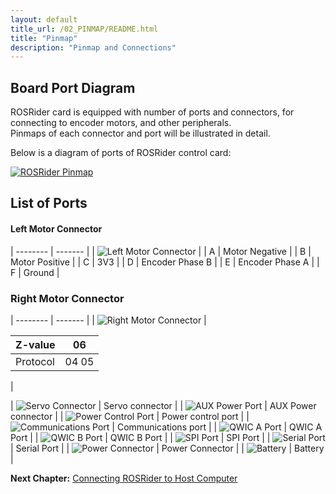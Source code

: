 ```yaml
---
layout: default
title_url: /02_PINMAP/README.html
title: "Pinmap"
description: "Pinmap and Connections"
---
```


## Board Port Diagram

ROSRider card is equipped with number of ports and connectors, for connecting to encoder motors, and other peripherals.  
Pinmaps of each connector and port will be illustrated in detail.  

Below is a diagram of ports of ROSRider control card:  
  
[![ROSRider Pinmap](../images/ROSRider4D_portmap.png)](https://acada.dev/products)

## List of Ports

#### Left Motor Connector

| -------- | ------- |
| ![Left Motor Connector](../images/pinmap/con_left_motor.png) |
| A        | Motor Negative |
| B        | Motor Positive |
| C        | 3V3 |
| D        | Encoder Phase B |
| E        | Encoder Phase A |
| F        | Ground |


### Right Motor Connector

| -------- | ------- |
| ![Right Motor Connector](../images/pinmap/con_right_motor.png) |
<table><thead><tr><th>Z-value</th><th>06</th></tr></thead><tbody><tr><td>Protocol</td><td>04 05</td></tr></tbody>  </table> 
|


| ![Servo Connector](../images/pinmap/con_servo.png) | Servo connector |
| ![AUX Power Port](../images/pinmap/con_power_aux.png) | AUX Power connector |
| ![Power Control Port](../images/pinmap/con_power_control.png) | Power control port |
| ![Communications Port](../images/pinmap/con_comm.png) | Communications port |
| ![QWIC A Port](../images/pinmap/con_qwic_a.png) | QWIC A Port |
| ![QWIC B Port](../images/pinmap/con_qwic_b.png) | QWIC B Port |
| ![SPI Port](../images/pinmap/con_spi.png) | SPI Port |
| ![Serial Port](../images/pinmap/con_serial.png) | Serial Port |
| ![Power Connector](../images/pinmap/con_xt30.png) | Power Connector |
| ![Battery](../images/pinmap/con_battery.png) | Battery |


__Next Chapter:__ [Connecting ROSRider to Host Computer](../03_CONNECT/README.md)